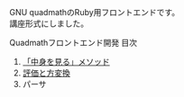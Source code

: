 GNU quadmathのRuby用フロントエンドです。  
講座形式にしました。  

Quadmathフロントエンド開発 目次  
1. [「中身を見る」メソッド](chapter1)
2. [評価と方変換](chapter2)
3. パーサ
